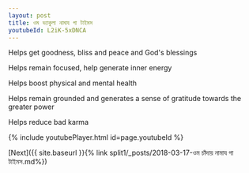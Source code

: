 ```yaml
---
layout: post
title: ওম ভ্যাকুলা নামায গা টাইমস
youtubeId: L2iK-5xDNCA
---
```

 
 
Helps get goodness, bliss and peace and God's blessings
 
Helps remain focused, help generate inner energy 
 
Helps boost physical and mental health 
 
Helps remain grounded and generates a sense of gratitude towards the greater power 
 
Helps reduce bad karma
 
 
 
 


{% include youtubePlayer.html id=page.youtubeId %}
 
[Next]({{ site.baseurl }}{% link  split1/_posts/2018-03-17-ওম চাঁদায় নামায গা টাইমস.md%})
 
